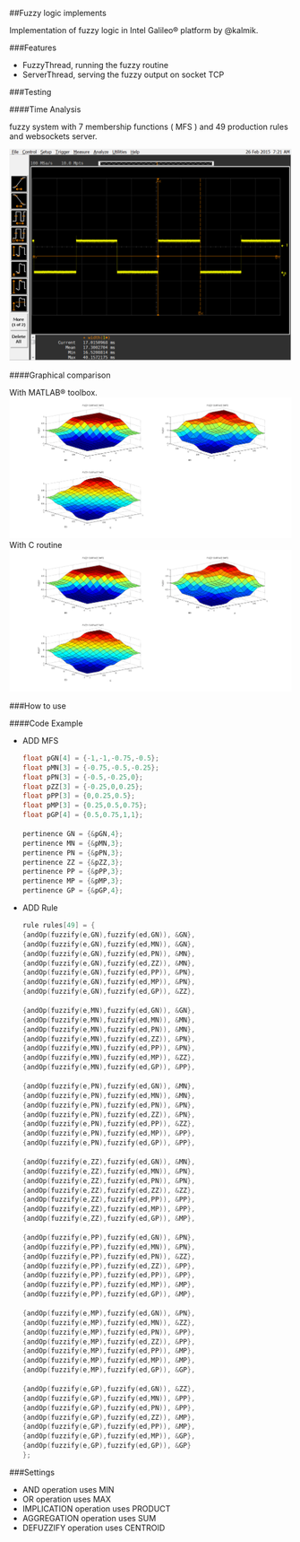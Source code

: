 ##Fuzzy logic implements

Implementation of fuzzy logic in Intel Galileo&reg; platform by @kalmik.

###Features

* FuzzyThread, running the fuzzy routine
* ServerThread, serving the fuzzy output on socket TCP

###Testing

####Time Analysis

fuzzy system with 7 membership functions ( MFS ) and 49 production rules and websockets server.

![Timing Analysis](/C/benchmarks/outputs/timing-teste/7MFS-with-ws.png)

####Graphical comparison

With MATLAB&reg; toolbox.
![Timing Analysis](/C/benchmarks/outputs/plots/comparativo1Matlab.png)
With C routine
![Timing Analysis](/C/benchmarks/outputs/plots/comparativo1Matlab.png)

###How to use

####Code Example 

 * ADD MFS

	```C
	float pGN[4] = {-1,-1,-0.75,-0.5};
	float pMN[3] = {-0.75,-0.5,-0.25};
	float pPN[3] = {-0.5,-0.25,0};
	float pZZ[3] = {-0.25,0,0.25};
	float pPP[3] = {0,0.25,0.5};
	float pMP[3] = {0.25,0.5,0.75};
	float pGP[4] = {0.5,0.75,1,1};
	
	pertinence GN = {&pGN,4};
	pertinence MN = {&pMN,3};
	pertinence PN = {&pPN,3};
	pertinence ZZ = {&pZZ,3};
	pertinence PP = {&pPP,3};
	pertinence MP = {&pMP,3};
	pertinence GP = {&pGP,4};
	```
	
* ADD Rule

	```C
	rule rules[49] = {
	{andOp(fuzzify(e,GN),fuzzify(ed,GN)), &GN},
	{andOp(fuzzify(e,GN),fuzzify(ed,MN)), &GN},
	{andOp(fuzzify(e,GN),fuzzify(ed,PN)), &MN},
	{andOp(fuzzify(e,GN),fuzzify(ed,ZZ)), &MN},
	{andOp(fuzzify(e,GN),fuzzify(ed,PP)), &PN},
	{andOp(fuzzify(e,GN),fuzzify(ed,MP)), &PN},
	{andOp(fuzzify(e,GN),fuzzify(ed,GP)), &ZZ},
	
	{andOp(fuzzify(e,MN),fuzzify(ed,GN)), &GN},
	{andOp(fuzzify(e,MN),fuzzify(ed,MN)), &MN},
	{andOp(fuzzify(e,MN),fuzzify(ed,PN)), &MN},
	{andOp(fuzzify(e,MN),fuzzify(ed,ZZ)), &PN},
	{andOp(fuzzify(e,MN),fuzzify(ed,PP)), &PN},
	{andOp(fuzzify(e,MN),fuzzify(ed,MP)), &ZZ},
	{andOp(fuzzify(e,MN),fuzzify(ed,GP)), &PP},
	
	{andOp(fuzzify(e,PN),fuzzify(ed,GN)), &MN},
	{andOp(fuzzify(e,PN),fuzzify(ed,MN)), &MN},
	{andOp(fuzzify(e,PN),fuzzify(ed,PN)), &PN},
	{andOp(fuzzify(e,PN),fuzzify(ed,ZZ)), &PN},
	{andOp(fuzzify(e,PN),fuzzify(ed,PP)), &ZZ},
	{andOp(fuzzify(e,PN),fuzzify(ed,MP)), &PP},
	{andOp(fuzzify(e,PN),fuzzify(ed,GP)), &PP},
	
	{andOp(fuzzify(e,ZZ),fuzzify(ed,GN)), &MN},
	{andOp(fuzzify(e,ZZ),fuzzify(ed,MN)), &PN},
	{andOp(fuzzify(e,ZZ),fuzzify(ed,PN)), &PN},
	{andOp(fuzzify(e,ZZ),fuzzify(ed,ZZ)), &ZZ},
	{andOp(fuzzify(e,ZZ),fuzzify(ed,PP)), &PP},
	{andOp(fuzzify(e,ZZ),fuzzify(ed,MP)), &PP},
	{andOp(fuzzify(e,ZZ),fuzzify(ed,GP)), &MP},
	
	{andOp(fuzzify(e,PP),fuzzify(ed,GN)), &PN},
	{andOp(fuzzify(e,PP),fuzzify(ed,MN)), &PN},
	{andOp(fuzzify(e,PP),fuzzify(ed,PN)), &ZZ},
	{andOp(fuzzify(e,PP),fuzzify(ed,ZZ)), &PP},
	{andOp(fuzzify(e,PP),fuzzify(ed,PP)), &PP},
	{andOp(fuzzify(e,PP),fuzzify(ed,MP)), &MP},
	{andOp(fuzzify(e,PP),fuzzify(ed,GP)), &MP},
	
	{andOp(fuzzify(e,MP),fuzzify(ed,GN)), &PN},
	{andOp(fuzzify(e,MP),fuzzify(ed,MN)), &ZZ},
	{andOp(fuzzify(e,MP),fuzzify(ed,PN)), &PP},
	{andOp(fuzzify(e,MP),fuzzify(ed,ZZ)), &PP},
	{andOp(fuzzify(e,MP),fuzzify(ed,PP)), &MP},
	{andOp(fuzzify(e,MP),fuzzify(ed,MP)), &MP},
	{andOp(fuzzify(e,MP),fuzzify(ed,GP)), &GP},
	
	{andOp(fuzzify(e,GP),fuzzify(ed,GN)), &ZZ},
	{andOp(fuzzify(e,GP),fuzzify(ed,MN)), &PP},
	{andOp(fuzzify(e,GP),fuzzify(ed,PN)), &PP},
	{andOp(fuzzify(e,GP),fuzzify(ed,ZZ)), &MP},
	{andOp(fuzzify(e,GP),fuzzify(ed,PP)), &MP},
	{andOp(fuzzify(e,GP),fuzzify(ed,MP)), &GP},
	{andOp(fuzzify(e,GP),fuzzify(ed,GP)), &GP}
	};
	```



###Settings

 - AND operation uses MIN
 - OR operation uses MAX
 - IMPLICATION operation uses PRODUCT
 - AGGREGATION operation uses SUM
 - DEFUZZIFY operation uses CENTROID
